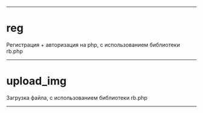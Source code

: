 <hr>
<h1>reg</h1>
Регистрация + авторизация на php, с использованием библиотеки rb.php
<hr>
<h1>upload_img</h1>
Загрузка файла, с использованием библиотеки rb.php
<hr>
